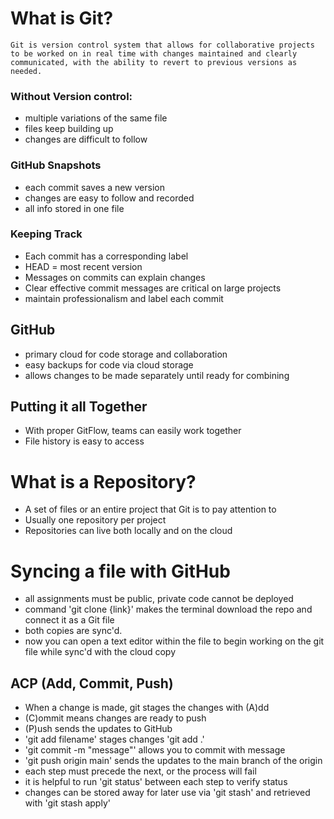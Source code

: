 # What is Git?
    Git is version control system that allows for collaborative projects to be worked on in real time with changes maintained and clearly communicated, with the ability to revert to previous versions as needed.
### Without Version control:
   - multiple variations of the same file
   - files keep building up 
   - changes are difficult to follow
### GitHub Snapshots
   - each commit saves a new version
   - changes are easy to follow and recorded
   - all info stored in one file
### Keeping Track
   - Each commit has a corresponding label
   - HEAD = most recent version
   - Messages on commits can explain changes
   - Clear effective commit messages are critical on large projects
   - maintain professionalism and label each commit
## GitHub
   - primary cloud for code storage and collaboration
   - easy backups for code via cloud storage
   - allows changes to be made separately until ready for combining

## Putting it all Together
   - With proper GitFlow, teams can easily work together
   - File history is easy to access

# What is a Repository?
   - A set of files or an entire project that Git is to pay attention to 
   - Usually one repository per project
   - Repositories can live both locally and on the cloud

# Syncing a file with GitHub
   - all assignments must be public, private code cannot be deployed
   - command 'git clone {link}' makes the terminal download the repo and connect it as a Git file
   - both copies are sync'd. 
   - now you can open a text editor within the file to begin working on the git file while sync'd with the cloud copy

## ACP (Add, Commit, Push)
   - When a change is made, git stages the changes with (A)dd
   - (C)ommit means changes are ready to push
   - (P)ush sends the updates to GitHub
   - 'git add filename' stages changes 'git add .'
   - 'git commit -m "message"' allows you to commit with message
   - 'git push origin main' sends the updates to the main branch of the origin
   - each step must precede the next, or the process will fail
   - it is helpful to run 'git status' between each step to verify status
   - changes can be stored away for later use via 'git stash' and retrieved with 'git stash apply'
   